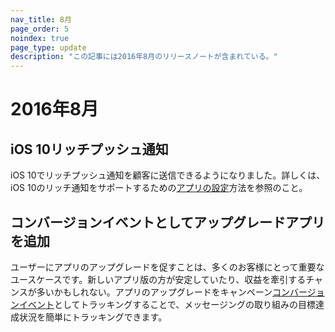 ```yaml
---
nav_title: 8月
page_order: 5
noindex: true
page_type: update
description: "この記事には2016年8月のリリースノートが含まれている。"
---
```


# 2016年8月

## iOS 10リッチプッシュ通知
iOS 10でリッチプッシュ通知を顧客に送信できるようになりました。詳しくは、iOS 10のリッチ通知をサポートするための[アプリの設定]({{site.baseurl}}/developer_guide/platform_integration_guides/swift/push_notifications/integration/#ios-10-rich-notifications)方法を参照のこと。

## コンバージョンイベントとしてアップグレードアプリを追加
ユーザーにアプリのアップグレードを促すことは、多くのお客様にとって重要なユースケースです。新しいアプリ版の方が安定していたり、収益を牽引するチャンスが多いかもしれない。アプリのアップグレードをキャンペーン[コンバージョンイベント]({{site.baseurl}}/user_guide/engagement_tools/campaigns/testing_and_more/conversion_events/#conversion-events)としてトラッキングすることで、メッセージングの取り組みの目標達成状況を簡単にトラッキングできます。
